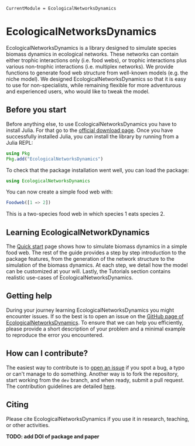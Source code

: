 ```@meta
CurrentModule = EcologicalNetworksDynamics
```

# EcologicalNetworksDynamics

EcologicalNetworksDynamics is a library designed to simulate species biomass dynamics
in ecological networks.
These networks can contain either trophic interactions only (i.e. food webs),
or trophic interactions plus various non-trophic interactions (i.e. multiplex networks).
We provide functions to generate food web structure from well-known models
(e.g. the niche model). 
We designed EcologicalNetworksDynamics so that it is easy to use for non-specialists, 
while remaining flexible for more adventurous and experienced users, who would like to tweak the model.

## Before you start

Before anything else, to use EcologicalNetworksDynamics you have to install Julia.
For that go to the [official download page](https://julialang.org/downloads/).
Once you have successfully installed Julia, 
you can install the library by running from a Julia REPL:

```julia
using Pkg
Pkg.add("EcologicalNetworksDynamics")
```

To check that the package installation went well,
you can load the package:
```julia
using EcologicalNetworksDynamics
```

You can now create a simple food web with:

```julia
Foodweb([1 => 2])
```

This is a two-species food web in which species 1 eats species 2. 

## Learning EcologicalNetworkDynamics

The [Quick start](@ref) page shows how to simulate biomass dynamics in a simple food web.
The rest of the guide provides a step by step introduction to the package features,
from the generation of the network structure to the simulation of the biomass dynamics.
At each step, we detail how the model can be customized at your will.
Lastly, the Tutorials section contains realistic use-cases of EcologicalNetworksDynamics.

## Getting help

During your journey learning EcologicalNetworksDynamics you might encounter issues.
If so the best is to open an issue on the
[GitHub page of EcologicalNetworksDynamics](https://github.com/BecksLab/EcologicalNetworksDynamics.jl/issues).
To ensure that we can help you efficiently,
please provide a short description of your problem
and a minimal example to reproduce the error you encountered.

## How can I contribute?

The easiest way to contribute is to
[open an issue](https://github.com/BecksLab/EcologicalNetworksDynamics.jl/issues)
if you spot a bug, a typo or can't manage to do something.
Another way is to fork the repository,
start working from the `dev` branch,
and when ready, submit a pull request.
The contribution guidelines are detailed
[here](https://github.com/BecksLab/EcologicalNetworksDynamics.jl/blob/dev/CONTRIBUTING.md).

## Citing

Please cite EcologicalNetworksDynamics
if you use it in research, teaching, or other activities.

**TODO: add DOI of package and paper**

